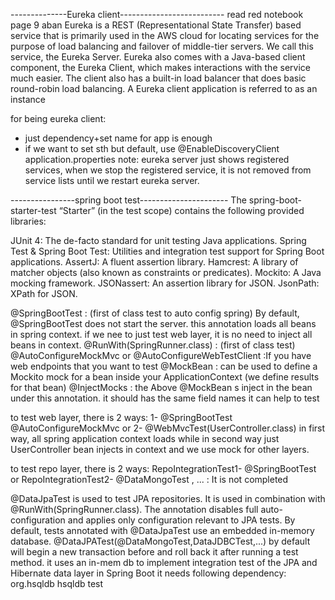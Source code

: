 --------------Eureka client--------------------------
read red notebook page 9 aban
Eureka is a REST (Representational State Transfer) based service that is primarily used in the AWS cloud for locating
 services for the purpose of load balancing and failover of middle-tier servers. We call this service, the Eureka Server.
  Eureka also comes with a Java-based client component, the Eureka Client, which makes interactions with the service 
  much easier. The client also has a built-in load balancer that does basic round-robin load balancing. 
  A Eureka client application is referred to as an instance

for being eureka client:
- just dependency+set name for app is enough
- if we want to set sth but default, use
@EnableDiscoveryClient
application.properties
note: eureka server just shows registered services, when we stop the registered service, it is not removed from service lists until 
we restart eureka server. 


----------------spring boot test----------------------
The spring-boot-starter-test “Starter” (in the test scope) contains the following provided libraries:

JUnit 4: The de-facto standard for unit testing Java applications.
Spring Test & Spring Boot Test: Utilities and integration test support for Spring Boot applications.
AssertJ: A fluent assertion library.
Hamcrest: A library of matcher objects (also known as constraints or predicates).
Mockito: A Java mocking framework.
JSONassert: An assertion library for JSON.
JsonPath: XPath for JSON.


@SpringBootTest : (first of class test to auto config spring) By default, @SpringBootTest does not start the server. this annotation loads
all beans in spring context. if we nee to just test web layer, it is no need to inject all beans in context.
@RunWith(SpringRunner.class) : (first of class test)
@AutoConfigureMockMvc or @AutoConfigureWebTestClient  :If you have web endpoints that you want to test 
@MockBean : can be used to define a Mockito mock for a bean inside your ApplicationContext (we define results for that bean)
@InjectMocks : the Above @MockBean s inject in the bean under this annotation. it should has the same field names
it can help to test

to test web layer, there is 2 ways:
1- @SpringBootTest
   @AutoConfigureMockMvc
or
2- @WebMvcTest(UserController.class)
in first way, all spring application context loads while in second way just UserController bean injects in context and we use
mock for other layers.

to test repo layer, there is 2 ways:
RepoIntegrationTest1- @SpringBootTest 
or 
RepoIntegrationTest2- @DataMongoTest , ... : It is not completed

@DataJpaTest is used to test JPA repositories. It is used in combination with @RunWith(SpringRunner.class). 
The annotation disables full auto-configuration and applies only configuration relevant to JPA tests. 
By default, tests annotated with @DataJpaTest use an embedded in-memory database.
@DataJPATest(@DataMongoTest,DataJDBCTest,...) by default will begin a new transaction before and roll back it after running a test method.
it uses an in-mem db
 to implement integration test of the JPA and Hibernate data layer in Spring Boot
 it needs following dependency:
 <dependency>  
     <groupId>org.hsqldb</groupId>
     <artifactId>hsqldb</artifactId>
     <scope>test</scope>
 </dependency>  
